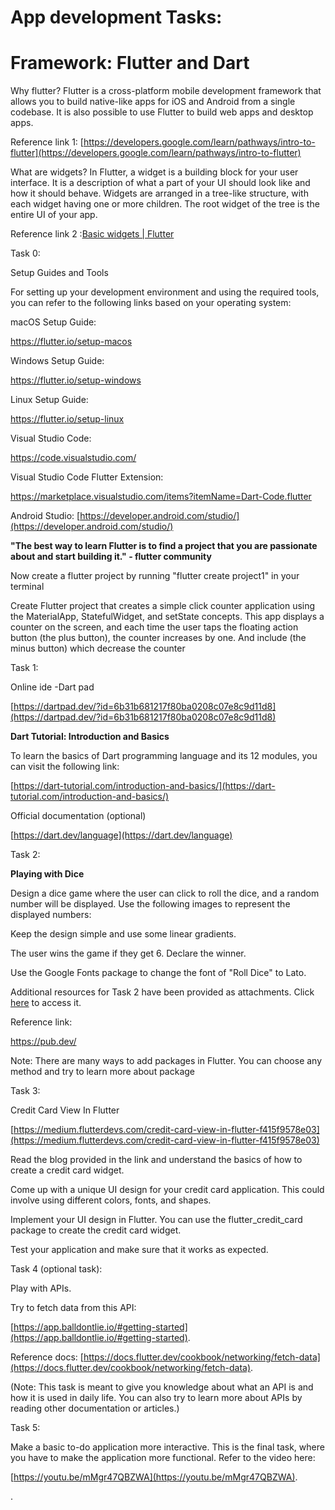 # App development Tasks:

# Framework: Flutter and Dart

Why flutter?
 Flutter is a cross-platform mobile development framework that allows you to build native-like apps for iOS and Android from a single codebase. It is also possible to use Flutter to build web apps and desktop apps.

Reference link 1: [https://developers.google.com/learn/pathways/intro-to-flutter](https://developers.google.com/learn/pathways/intro-to-flutter)

What are widgets?
 In Flutter, a widget is a building block for your user interface. It is a description of what a part of your UI should look like and how it should behave. Widgets are arranged in a tree-like structure, with each widget having one or more children. The root widget of the tree is the entire UI of your app.

Reference link 2 :[Basic widgets | Flutter](https://docs.flutter.dev/ui/widgets/basics)

Task 0:

Setup Guides and Tools

For setting up your development environment and using the required tools, you can refer to the following links based on your operating system:

macOS Setup Guide:

https://flutter.io/setup-macos

Windows Setup Guide:

https://flutter.io/setup-windows

Linux Setup Guide:

https://flutter.io/setup-linux

Visual Studio Code:

https://code.visualstudio.com/

Visual Studio Code Flutter Extension:

https://marketplace.visualstudio.com/items?itemName=Dart-Code.flutter

Android Studio: [https://developer.android.com/studio/](https://developer.android.com/studio/)

**"The best way to learn Flutter is to find a project that you are passionate about and start building it." - flutter community**

Now create a flutter project by running "flutter create project1" in your terminal

Create Flutter project that creates a simple click counter application using the MaterialApp, StatefulWidget, and setState concepts. This app displays a counter on the screen, and each time the user taps the floating action button (the plus button), the counter increases by one. And include (the minus button) which decrease the counter

Task 1:

Online ide -Dart pad

[https://dartpad.dev/?id=6b31b681217f80ba0208c07e8c9d11d8](https://dartpad.dev/?id=6b31b681217f80ba0208c07e8c9d11d8)

**Dart Tutorial: Introduction and Basics**

To learn the basics of Dart programming language and its 12 modules, you can visit the following link:

[https://dart-tutorial.com/introduction-and-basics/](https://dart-tutorial.com/introduction-and-basics/)

Official documentation (optional)

[https://dart.dev/language](https://dart.dev/language)

Task 2:

**Playing with Dice**

Design a dice game where the user can click to roll the dice, and a random number will be displayed. Use the following images to represent the displayed numbers:

Keep the design simple and use some linear gradients.

The user wins the game if they get 6. Declare the winner.

Use the Google Fonts package to change the font of "Roll Dice" to Lato.

Additional resources for Task 2 have 
been 
provided 
as attachments. Click [here](./task_2) to access it.

Reference link:

https://pub.dev/

Note: There are many ways to add packages in Flutter. You can choose any method and try to learn more about package

Task 3:

Credit Card View In Flutter

[https://medium.flutterdevs.com/credit-card-view-in-flutter-f415f9578e03](https://medium.flutterdevs.com/credit-card-view-in-flutter-f415f9578e03)

Read the blog provided in the link and understand the basics of how to create a credit card widget.

Come up with a unique UI design for your credit card application. This could involve using different colors, fonts, and shapes.

Implement your UI design in Flutter. You can use the flutter\_credit\_card package to create the credit card widget.

Test your application and make sure that it works as expected.

Task 4 (optional task):

Play with APIs.

Try to fetch data from this API:

[https://app.balldontlie.io/#getting-started](https://app.balldontlie.io/#getting-started).

Reference docs: [https://docs.flutter.dev/cookbook/networking/fetch-data](https://docs.flutter.dev/cookbook/networking/fetch-data).

(Note: This task is meant to give you knowledge about what an API is and how it is used in daily life. You can also try to learn more about APIs by reading other documentation or articles.)

Task 5:

Make a basic to-do application more interactive. This is the final task, where you have to make the application more functional. Refer to the video here:

[https://youtu.be/mMgr47QBZWA](https://youtu.be/mMgr47QBZWA).

.
